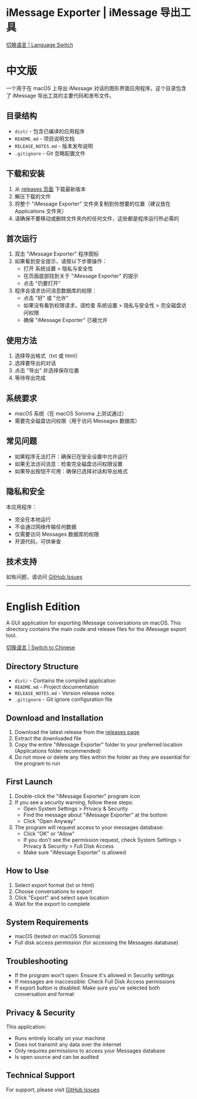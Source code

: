 # iMessage Exporter | iMessage 导出工具

[切换语言 | Language Switch](#english-edition)

# 中文版

一个用于在 macOS 上导出 iMessage 对话的图形界面应用程序。这个目录包含了 iMessage 导出工具的主要代码和发布文件。

## 目录结构

- `dist/` - 包含已编译的应用程序
- `README.md` - 项目说明文档
- `RELEASE_NOTES.md` - 版本发布说明
- `.gitignore` - Git 忽略配置文件

## 下载和安装

1. 从 [releases 页面](https://github.com/cheercheung/export-message/releases) 下载最新版本
2. 解压下载的文件
3. 将整个 "iMessage Exporter" 文件夹复制到你想要的位置（建议放在 Applications 文件夹）
4. 请确保不要移动或删除文件夹内的任何文件，这些都是程序运行所必需的

## 首次运行

1. 双击 "iMessage Exporter" 程序图标
2. 如果看到安全提示，请按以下步骤操作：
   - 打开 系统设置 > 隐私与安全性
   - 在页面底部找到关于 "iMessage Exporter" 的提示
   - 点击 "仍要打开"
3. 程序会请求访问消息数据库的权限：
   - 点击 "好" 或 "允许"
   - 如果没有看到权限请求，请检查 系统设置 > 隐私与安全性 > 完全磁盘访问权限
   - 确保 "iMessage Exporter" 已被允许

## 使用方法

1. 选择导出格式（txt 或 html）
2. 选择要导出的对话
3. 点击 "导出" 并选择保存位置
4. 等待导出完成

## 系统要求

- macOS 系统（在 macOS Sonoma 上测试通过）
- 需要完全磁盘访问权限（用于访问 Messages 数据库）

## 常见问题

- 如果程序无法打开：确保已在安全设置中允许运行
- 如果无法访问消息：检查完全磁盘访问权限设置
- 如果导出按钮不可用：确保已选择对话和导出格式

## 隐私和安全

本应用程序：
- 完全在本地运行
- 不会通过网络传输任何数据
- 仅需要访问 Messages 数据库的权限
- 开源代码，可供审查

## 技术支持

如有问题，请访问 [GitHub Issues](https://github.com/cheercheung/export-message/issues)

---

# English Edition

A GUI application for exporting iMessage conversations on macOS. This directory contains the main code and release files for the iMessage export tool.

[切换语言 | Switch to Chinese](#中文版)

## Directory Structure

- `dist/` - Contains the compiled application
- `README.md` - Project documentation
- `RELEASE_NOTES.md` - Version release notes
- `.gitignore` - Git ignore configuration file

## Download and Installation

1. Download the latest release from the [releases page](https://github.com/cheercheung/export-message/releases)
2. Extract the downloaded file
3. Copy the entire "iMessage Exporter" folder to your preferred location (Applications folder recommended)
4. Do not move or delete any files within the folder as they are essential for the program to run

## First Launch

1. Double-click the "iMessage Exporter" program icon
2. If you see a security warning, follow these steps:
   - Open System Settings > Privacy & Security
   - Find the message about "iMessage Exporter" at the bottom
   - Click "Open Anyway"
3. The program will request access to your messages database:
   - Click "OK" or "Allow"
   - If you don't see the permission request, check System Settings > Privacy & Security > Full Disk Access
   - Make sure "iMessage Exporter" is allowed

## How to Use

1. Select export format (txt or html)
2. Choose conversations to export
3. Click "Export" and select save location
4. Wait for the export to complete

## System Requirements

- macOS (tested on macOS Sonoma)
- Full disk access permission (for accessing the Messages database)

## Troubleshooting

- If the program won't open: Ensure it's allowed in Security settings
- If messages are inaccessible: Check Full Disk Access permissions
- If export button is disabled: Make sure you've selected both conversation and format

## Privacy & Security

This application:
- Runs entirely locally on your machine
- Does not transmit any data over the internet
- Only requires permissions to access your Messages database
- Is open source and can be audited

## Technical Support

For support, please visit [GitHub Issues](https://github.com/cheercheung/export-message/issues) 
